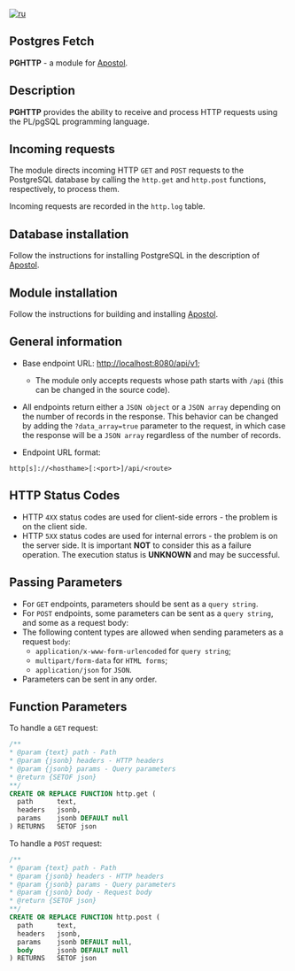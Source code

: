 [![ru](https://img.shields.io/badge/lang-ru-green.svg)](https://github.com/apostoldevel/module-PGHTTP/blob/master/README.ru-RU.md)

Postgres Fetch
-

**PGHTTP** - a module for [Apostol](https://github.com/apostoldevel/apostol).

Description
-
**PGHTTP** provides the ability to receive and process HTTP requests using the PL/pgSQL programming language.

Incoming requests
-
The module directs incoming HTTP `GET` and `POST` requests to the PostgreSQL database by calling the `http.get` and `http.post` functions, respectively, to process them.

Incoming requests are recorded in the `http.log` table.

Database installation
-
Follow the instructions for installing PostgreSQL in the description of [Apostol](https://github.com/apostoldevel/apostol#postgresql).

Module installation
-

Follow the instructions for building and installing [Apostol](https://github.com/apostoldevel/apostol#%D1%81%D0%B1%D0%BE%D1%80%D0%BA%D0%B0-%D0%B8-%D1%83%D1%81%D1%82%D0%B0%D0%BD%D0%BE%D0%B2%D0%BA%D0%B0).

General information
-

* Base endpoint URL: [http://localhost:8080/api/v1](http://localhost:8080/api/v1);
    * The module only accepts requests whose path starts with `/api` (this can be changed in the source code).
* All endpoints return either a `JSON object` or a `JSON array` depending on the number of records in the response. This behavior can be changed by adding the `?data_array=true` parameter to the request, in which case the response will be a `JSON array` regardless of the number of records.

* Endpoint URL format:
~~~
http[s]://<hosthame>[:<port>]/api/<route>
~~~

## HTTP Status Codes
* HTTP `4XX` status codes are used for client-side errors - the problem is on the client side.
* HTTP `5XX` status codes are used for internal errors - the problem is on the server side. It is important **NOT** to consider this as a failure operation. The execution status is **UNKNOWN** and may be successful.

## Passing Parameters
* For `GET` endpoints, parameters should be sent as a `query string`.
* For `POST` endpoints, some parameters can be sent as a `query string`, and some as a request body:
* The following content types are allowed when sending parameters as a request `body`:
    * `application/x-www-form-urlencoded` for `query string`;
    * `multipart/form-data` for `HTML forms`;
    * `application/json` for `JSON`.
* Parameters can be sent in any order.

Function Parameters
-

To handle a `GET` request:
~~~sql
/**
* @param {text} path - Path
* @param {jsonb} headers - HTTP headers
* @param {jsonb} params - Query parameters
* @return {SETOF json}
**/
CREATE OR REPLACE FUNCTION http.get (
  path      text,
  headers   jsonb,
  params    jsonb DEFAULT null
) RETURNS   SETOF json
~~~

To handle a `POST` request:
~~~sql
/**
* @param {text} path - Path
* @param {jsonb} headers - HTTP headers
* @param {jsonb} params - Query parameters
* @param {jsonb} body - Request body
* @return {SETOF json}
**/
CREATE OR REPLACE FUNCTION http.post (
  path      text,
  headers   jsonb,
  params    jsonb DEFAULT null,
  body      jsonb DEFAULT null
) RETURNS   SETOF json
~~~
